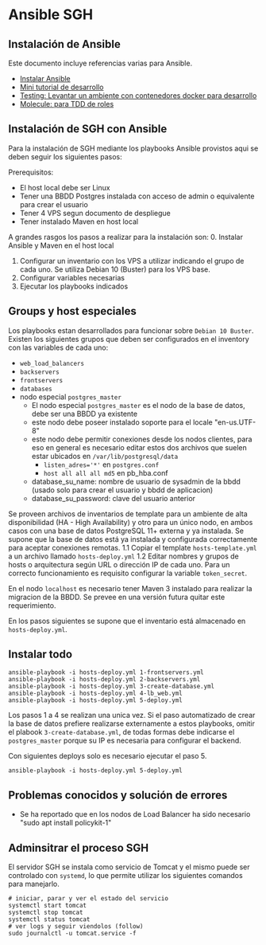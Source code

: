 # Ansible SGH

## Instalación de Ansible

Este documento incluye referencias varias para Ansible.

* [Instalar Ansible](documentacion/setup-ansible.md)
* [Mini tutorial de desarrollo](documentacion/develop.md)
* [Testing: Levantar un ambiente con contenedores docker para desarrollo](documentacion/test.md)
* [Molecule: para TDD de roles](Docker-test.md)

## Instalación de SGH con Ansible

Para la instalación de SGH mediante los playbooks Ansible provistos aqui se deben seguir los siguientes pasos:

Prerequisitos:
* El host local debe ser Linux 
* Tener una BBDD Postgres instalada con acceso de admin o equivalente para crear el usuario
* Tener 4 VPS segun documento de despliegue
* Tener instalado Maven en host local 

A grandes rasgos los pasos a realizar para la instalación son:
0. Instalar Ansible y Maven en el host local
1. Configurar un inventario con los VPS a utilizar indicando el grupo de cada uno. Se utiliza Debian 10 (Buster) para los VPS base. 
2. Configurar variables necesarias
3. Ejecutar los playbooks indicados

## Groups y host especiales

Los playbooks estan desarrollados para funcionar sobre `Debian 10 Buster`.
Existen los siguientes grupos que deben ser configurados en el inventory con las variables de cada uno:

* `web_load_balancers`
* `backservers`
* `frontservers`
* `databases`
* nodo especial `postgres_master`
   * El nodo especial `postgres_master` es el nodo de la base de datos, debe ser una BBDD ya existente
   * este nodo debe poseer instalado soporte para el locale "en-us.UTF-8"
   * este nodo debe permitir conexiones desde los nodos clientes, para eso en general es necesario editar estos dos archivos que suelen estar ubicados en `/var/lib/postgresql/data`
      * `listen_adres='*'` en `postgres.conf` 
      * `host all all all md5` en pb_hba.conf
   * database_su_name: nombre de usuario de sysadmin de la bbdd (usado solo para crear el usuario y bbdd de aplicacion)
   * database_su_password: clave del usuario anterior


Se proveen archivos de inventarios de template para un ambiente de alta disponibilidad (HA - High Availability) y otro para un único nodo, en ambos casos con una base de datos PostgreSQL 11+ externa y ya instalada.
Se supone que la base de datos está ya instalada y configurada correctamente para aceptar conexiones remotas.
   1.1 Copiar el template `hosts-template.yml` a un archivo llamado `hosts-deploy.yml`
   1.2 Editar nombres y grupos de hosts o arquitectura según URL o dirección IP de cada uno. 
Para un correcto funcionamiento es requisito configurar la variable `token_secret`. 

En el nodo `localhost` es necesario tener Maven 3 instalado para realizar la migracion de la BBDD.
Se prevee en una versión futura quitar este requerimiento.

En los pasos siguientes se supone que el inventario está almacenado en `hosts-deploy.yml`.

## Instalar todo

```
ansible-playbook -i hosts-deploy.yml 1-frontservers.yml
ansible-playbook -i hosts-deploy.yml 2-backservers.yml
ansible-playbook -i hosts-deploy.yml 3-create-database.yml
ansible-playbook -i hosts-deploy.yml 4-lb_web.yml
ansible-playbook -i hosts-deploy.yml 5-deploy.yml
```

Los pasos 1 a 4 se realizan una unica vez. 
Si el paso automatizado de crear la base de datos prefiere realizarse externamente a estos playbooks, omitir el plabook `3-create-database.yml`, de todas formas debe indicarse el `postgres_master` porque su IP es necesaria para configurar el backend.

Con siguientes deploys solo es necesario ejecutar el paso 5.

```
ansible-playbook -i hosts-deploy.yml 5-deploy.yml
```

## Problemas conocidos y solución de errores

* Se ha reportado que en los nodos de Load Balancer ha sido necesario  "sudo apt install policykit-1"


## Adminsitrar el proceso SGH

El servidor SGH se instala como servicio de Tomcat y el mismo puede ser controlado con `systemd`, lo que permite utilizar los siguientes comandos para manejarlo.

```shel
# iniciar, parar y ver el estado del servicio
systemctl start tomcat
systemctl stop tomcat
systemctl status tomcat
# ver logs y seguir viendolos (follow)
sudo journalctl -u tomcat.service -f
```
